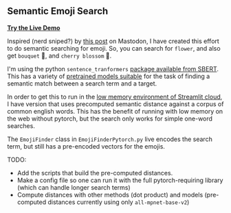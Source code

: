 
## Semantic Emoji Search

**[Try the Live Demo](https://emoji-find.streamlit.app)**

Inspired (nerd sniped?) by [this post](https://data-folks.masto.host/@archie/109543055657581394) on Mastodon, I have created this effort to do semantic searching for emoji. So, you can search for `flower`, and also get `bouquet` 💐, and `cherry blossom` 🌸.

I'm using the python `sentence_tranformers` [package available from SBERT](https://www.sbert.net/index.html). This has a variety of [pretrained models suitable](https://www.sbert.net/docs/pretrained_models.htm) for the task of finding a semantic match between a search term and a target.

In order to get this to run in the [low memory environment of Streamlit cloud](https://emoji-find.streamlit.app), I have version that uses precomputed semantic distance against a corpus of common english words. This has the benefit of running with low memory on the web without pytorch, but the search only works for simple one-word searches.

The `EmojiFinder` class in `EmojiFinderPytorch.py` live encodes the search term, but still has a pre-encoded vectors for the emojis.

TODO:

* Add the scripts that build the pre-computed distances.
* Make a config file so one can run it with the full pytorch-requiring library (which can handle longer search terms)
* Compute distances with other methods (dot product) and models (pre-computed distances currently using only `all-mpnet-base-v2`)